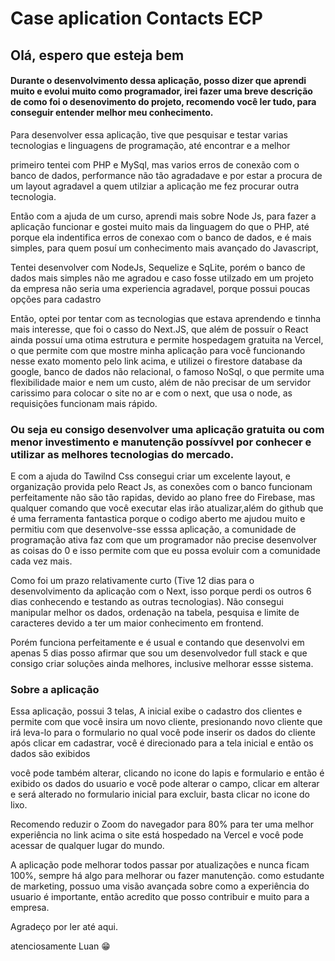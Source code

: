 <H1> Case aplication Contacts ECP </h1>

<h2>Olá, espero que esteja bem </h2>

<h4> Durante o desenvolvimento dessa aplicação, posso dizer que aprendi muito e evolui muito como programador, irei fazer uma breve descrição
  de como foi o desenovimento do projeto, recomendo você ler tudo, para conseguir entender melhor meu conhecimento. </h4>

</h4>Para desenvolver essa aplicação, tive que pesquisar e testar varias tecnologias e linguagens de programação, até encontrar e a melhor</h4>

primeiro tentei com PHP e MySql, mas varios erros de conexão com o banco de dados, performance não tão agradadave
e por estar a procura de um layout agradavel a quem utilziar a aplicação me fez procurar outra tecnologia.

Então com a ajuda de um curso, aprendi mais sobre Node Js, para fazer a aplicação funcionar e gostei muito mais da linguagem do que o PHP, até porque ela indentifica erros
de conexao com o banco de dados, e é mais simples, para quem posuí um conhecimento mais avançado do Javascript, 

Tentei desenvolver com NodeJs, Sequelize e SqLite, porém o banco de dados mais simples não me agradou e caso fosse utilzado em um projeto da empresa
não seria uma experiencia agradavel, porque possui poucas opções para cadastro

Então, optei por tentar com as tecnologias que estava aprendendo e tinnha mais interesse, que foi o casso do Next.JS, que além de possuír o React
ainda possuí uma otima estrutura e permite hospedagem gratuita na Vercel, o que permite com que mostre minha aplicação para você funcionando 
nesse exato momento pelo link acima, e  utilizei o firestore database da google, banco de dados não relacional, o famoso NoSql, o que permite uma flexibilidade maior
e nem um custo, além de não precisar de um servidor carissimo para colocar o site no ar e com o next, que usa o node, as requisições funcionam mais rápido.

<h3> Ou seja eu consigo desenvolver uma aplicação gratuita ou com menor investimento e manutenção possívvel 
  por conhecer e utilizar as melhores tecnologias do mercado. </h3>

E com a ajuda do Tawilnd Css consegui criar um excelente layout, e organização provida pelo React Js, as conexões com o banco funcionam perfeitamente
não são tão rapidas, devido ao plano free do Firebase, mas qualquer comando que você executar elas irão atualizar,além do github que é uma ferramenta fantastica
porque o codigo aberto me ajudou muito e permitiu com que desenvolve-sse esssa aplicação, a comunidade de programação ativa 
faz com que um programador não precise desenvolver as coisas do 0  e isso permite com que eu possa evoluir com a comunidade cada vez mais.

Como foi um prazo relativamente curto (Tive 12 dias para o desenvolvimento da aplicação com o Next, isso porque perdi os outros 6 dias conhecendo e testando as outras 
tecnologias).
Não consegui manipular melhor os dados, ordenação na tabela, pesquisa e limite de caracteres devido a ter um maior conhecimento em frontend.

Porém funciona perfeitamente e é usual e contando que desenvolvi em apenas 5 dias 
posso afirmar que sou um desenvolvedor full stack e que consigo criar soluções ainda melhores, inclusive melhorar essse sistema.

<h3> Sobre a aplicação </h3>

  Essa aplicação, possui 3 telas, A inicial exibe o cadastro dos clientes e permite com que você insira um novo cliente, presionando novo cliente
  que irá leva-lo para o formulario no qual você pode inserir os dados do cliente
  após clicar em cadastrar, você é direcionado para a tela inicial e então os dados são exibidos
  
  você pode também alterar, clicando no icone do lapis e formulario
  e então é exibido os dados do usuario e você pode alterar o campo, clicar em alterar e será alterado no formulario inicial
  para excluir, basta clicar no icone do lixo.
  
  Recomendo reduzir o Zoom do navegador para 80% para ter uma melhor experiência
  no link acima o site está hospedado na Vercel e você pode acessar de qualquer lugar do mundo.
  
  A aplicação pode melhorar todos passar por atualizações e nunca ficam 100%, sempre há algo para melhorar ou fazer manutenção.
  como estudante de marketing, possuo uma visão avançada sobre como a experiência do usuario é importante, então acredito que 
  posso contribuir e muito para a empresa. 
  
  Agradeço por ler até aqui.
  
  atenciosamente Luan 😁
  
 
